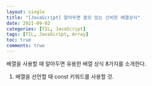 ```yaml
---
layout: single
title: "[JavaScript] 알아두면 쓸모 있는 신비한 배열상식"
date: 2021-09-02
categories: [TIL, JavaScript]
tags: [TIL, JavaScript, Array]
toc: true
comments: true
---
```



배열을 사용할 때 알아두면 유용한 배열 상식 8가지를 소개한다. 

1. 배열을 선언할 때 const 키워드를 사용할 것. 
